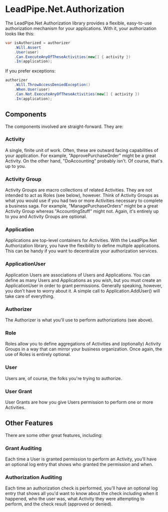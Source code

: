 # LeadPipe.Net.Authorization

The LeadPipe.Net Authorization library provides a flexible, easy-to-use authorization mechanism for your applications. With it, your authorization looks like this:

```csharp
var isAuthorized = authorizer
	.Will.Assert
	.User(user)
	.Can.ExecuteAnyOfTheseActivities(new[] { activity })
	.In(application);
```

If you prefer exceptions:

```csharp
authorizer
	.Will.ThrowAccessDeniedException()
	.When.User(user)
	.Can.Not.ExecuteAnyOfTheseActivities(new[] { activity })
	.In(application);
```

## Components

The components involved are straight-forward. They are:

### Activity

A single, finite unit of work. Often, these are outward facing capabilities of your application. For example, "ApprovePurchaseOrder" might be a great Activity. On the other hand, "DoAccounting" probably isn't. Of course, that's up to you.

### Activity Group

Activity Groups are macro collections of related Activities. They are not intended to act as Roles (see below), however. Think of Activity Groups as what you would use if you had two or more Activities necessary to complete a business saga. For example, "ManagePurchaseOrders" might be a great Activity Group whereas "AccountingStuff" might not. Again, it's entirely up to you and Activity Groups are optional.

### Application

Applications are top-level containers for Activities. With the LeadPipe.Net Authorization library, you have the flexibility to define multiple applications. This can be handy if you want to decentralize your authorization services.

### ApplicationUser

Application Users are associations of Users and Applications. You can define as many Users and Applications as you wish, but you must create an ApplicationUser in order to grant permissions. Generally speaking, however, you don't have to worry about it. A simple call to Application.AddUser() will take care of everything.

### Authorizer

The Authorizer is what you'll use to perform authorizations (see above).

### Role

Roles allow you to define aggregations of Activities and (optionally) Activity Groups in a way that can mirror your business organization. Once again, the use of Roles is entirely optional.

### User

Users are, of course, the folks you're trying to authorize.

### User Grant

User Grants are how you give Users permission to perform one or more Activities.

## Other Features

There are some other great features, including:

### Grant Auditing

Each time a User is granted permission to perform an Activity, you'll have an optional log entry that shows who granted the permission and when.

### Authorization Auditing

Each time an authorization check is performed, you'll have an optional log entry that shows all you'd want to know about the check including when it happened, who the user was, what Activity they were attempting to perform, and the check result (approved or denied).
